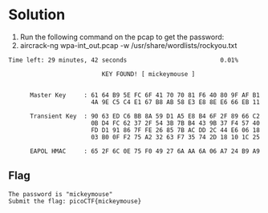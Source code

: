# Solution

1. Run the following command on the pcap to get the password:
2. aircrack-ng wpa-int_out.pcap -w /usr/share/wordlists/rockyou.txt

```
Time left: 29 minutes, 42 seconds                          0.01%

                          KEY FOUND! [ mickeymouse ]


      Master Key     : 61 64 B9 5E FC 6F 41 70 70 81 F6 40 80 9F AF B1 
                       4A 9E C5 C4 E1 67 B8 AB 58 E3 E8 8E E6 66 EB 11 

      Transient Key  : 90 63 ED C6 BB 8A 59 D1 A5 E8 B4 6F 2F 89 66 C2 
                       0B D4 FC 62 37 2F 54 3B 7B B4 43 9B 37 F4 57 40 
                       FD D1 91 86 7F FE 26 85 7B AC DD 2C 44 E6 06 18 
                       03 B0 0F F2 75 A2 32 63 F7 35 74 2D 18 10 1C 25 

      EAPOL HMAC     : 65 2F 6C 0E 75 F0 49 27 6A AA 6A 06 A7 24 B9 A9 
```

## Flag
```
The password is "mickeymouse"
Submit the flag: picoCTF{mickeymouse}
```
